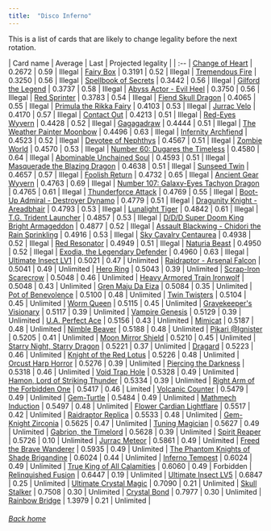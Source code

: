 ```yaml
---
title:  "Disco Inferno"
---
```


This is a list of cards that are likely to change legality before the next rotation.

| Card name | Average | Last | Projected legality |
| :-- |
[Change of Heart](https://db.ygoprodeck.com/card/?search=Change%20of%20Heart) | 0.2672 | 0.59 | Illegal |
[Fairy Box](https://db.ygoprodeck.com/card/?search=Fairy%20Box) | 0.3191 | 0.52 | Illegal |
[Tremendous Fire](https://db.ygoprodeck.com/card/?search=Tremendous%20Fire) | 0.3250 | 0.56 | Illegal |
[Spellbook of Secrets](https://db.ygoprodeck.com/card/?search=Spellbook%20of%20Secrets) | 0.3442 | 0.56 | Illegal |
[Gilford the Legend](https://db.ygoprodeck.com/card/?search=Gilford%20the%20Legend) | 0.3737 | 0.58 | Illegal |
[Abyss Actor - Evil Heel](https://db.ygoprodeck.com/card/?search=Abyss%20Actor%20-%20Evil%20Heel) | 0.3750 | 0.56 | Illegal |
[Red Sprinter](https://db.ygoprodeck.com/card/?search=Red%20Sprinter) | 0.3783 | 0.54 | Illegal |
[Fiend Skull Dragon](https://db.ygoprodeck.com/card/?search=Fiend%20Skull%20Dragon) | 0.4065 | 0.55 | Illegal |
[Primula the Rikka Fairy](https://db.ygoprodeck.com/card/?search=Primula%20the%20Rikka%20Fairy) | 0.4103 | 0.53 | Illegal |
[Jurrac Velo](https://db.ygoprodeck.com/card/?search=Jurrac%20Velo) | 0.4170 | 0.57 | Illegal |
[Contact Out](https://db.ygoprodeck.com/card/?search=Contact%20Out) | 0.4213 | 0.51 | Illegal |
[Red-Eyes Wyvern](https://db.ygoprodeck.com/card/?search=Red-Eyes%20Wyvern) | 0.4428 | 0.52 | Illegal |
[Gagagadraw](https://db.ygoprodeck.com/card/?search=Gagagadraw) | 0.4444 | 0.51 | Illegal |
[The Weather Painter Moonbow](https://db.ygoprodeck.com/card/?search=The%20Weather%20Painter%20Moonbow) | 0.4496 | 0.63 | Illegal |
[Infernity Archfiend](https://db.ygoprodeck.com/card/?search=Infernity%20Archfiend) | 0.4523 | 0.52 | Illegal |
[Devotee of Nephthys](https://db.ygoprodeck.com/card/?search=Devotee%20of%20Nephthys) | 0.4567 | 0.51 | Illegal |
[Zombie World](https://db.ygoprodeck.com/card/?search=Zombie%20World) | 0.4570 | 0.53 | Illegal |
[Number 60: Dugares the Timeless](https://db.ygoprodeck.com/card/?search=Number%2060:%20Dugares%20the%20Timeless) | 0.4580 | 0.64 | Illegal |
[Abominable Unchained Soul](https://db.ygoprodeck.com/card/?search=Abominable%20Unchained%20Soul) | 0.4593 | 0.51 | Illegal |
[Masquerade the Blazing Dragon](https://db.ygoprodeck.com/card/?search=Masquerade%20the%20Blazing%20Dragon) | 0.4638 | 0.51 | Illegal |
[Sunseed Twin](https://db.ygoprodeck.com/card/?search=Sunseed%20Twin) | 0.4657 | 0.57 | Illegal |
[Foolish Return](https://db.ygoprodeck.com/card/?search=Foolish%20Return) | 0.4732 | 0.65 | Illegal |
[Ancient Gear Wyvern](https://db.ygoprodeck.com/card/?search=Ancient%20Gear%20Wyvern) | 0.4763 | 0.69 | Illegal |
[Number 107: Galaxy-Eyes Tachyon Dragon](https://db.ygoprodeck.com/card/?search=Number%20107:%20Galaxy-Eyes%20Tachyon%20Dragon) | 0.4765 | 0.61 | Illegal |
[Thunderforce Attack](https://db.ygoprodeck.com/card/?search=Thunderforce%20Attack) | 0.4769 | 0.55 | Illegal |
[Boot-Up Admiral - Destroyer Dynamo](https://db.ygoprodeck.com/card/?search=Boot-Up%20Admiral%20-%20Destroyer%20Dynamo) | 0.4779 | 0.51 | Illegal |
[Dragunity Knight - Areadbhair](https://db.ygoprodeck.com/card/?search=Dragunity%20Knight%20-%20Areadbhair) | 0.4793 | 0.53 | Illegal |
[Lunalight Tiger](https://db.ygoprodeck.com/card/?search=Lunalight%20Tiger) | 0.4842 | 0.61 | Illegal |
[T.G. Trident Launcher](https://db.ygoprodeck.com/card/?search=T.G.%20Trident%20Launcher) | 0.4857 | 0.53 | Illegal |
[D/D/D Super Doom King Bright Armageddon](https://db.ygoprodeck.com/card/?search=D/D/D%20Super%20Doom%20King%20Bright%20Armageddon) | 0.4877 | 0.52 | Illegal |
[Assault Blackwing - Chidori the Rain Sprinkling](https://db.ygoprodeck.com/card/?search=Assault%20Blackwing%20-%20Chidori%20the%20Rain%20Sprinkling) | 0.4916 | 0.53 | Illegal |
[Sky Cavalry Centaurea](https://db.ygoprodeck.com/card/?search=Sky%20Cavalry%20Centaurea) | 0.4938 | 0.52 | Illegal |
[Red Resonator](https://db.ygoprodeck.com/card/?search=Red%20Resonator) | 0.4949 | 0.51 | Illegal |
[Naturia Beast](https://db.ygoprodeck.com/card/?search=Naturia%20Beast) | 0.4950 | 0.52 | Illegal |
[Exodia, the Legendary Defender](https://db.ygoprodeck.com/card/?search=Exodia,%20the%20Legendary%20Defender) | 0.4960 | 0.63 | Illegal |
[Ultimate Insect LV1](https://db.ygoprodeck.com/card/?search=Ultimate%20Insect%20LV1) | 0.5021 | 0.47 | Unlimited |
[Raidraptor - Arsenal Falcon](https://db.ygoprodeck.com/card/?search=Raidraptor%20-%20Arsenal%20Falcon) | 0.5041 | 0.49 | Unlimited |
[Hero Ring](https://db.ygoprodeck.com/card/?search=Hero%20Ring) | 0.5043 | 0.39 | Unlimited |
[Scrap-Iron Scarecrow](https://db.ygoprodeck.com/card/?search=Scrap-Iron%20Scarecrow) | 0.5048 | 0.46 | Unlimited |
[Heavy Armored Train Ironwolf](https://db.ygoprodeck.com/card/?search=Heavy%20Armored%20Train%20Ironwolf) | 0.5048 | 0.43 | Unlimited |
[Gren Maju Da Eiza](https://db.ygoprodeck.com/card/?search=Gren%20Maju%20Da%20Eiza) | 0.5084 | 0.35 | Unlimited |
[Pot of Benevolence](https://db.ygoprodeck.com/card/?search=Pot%20of%20Benevolence) | 0.5100 | 0.48 | Unlimited |
[Twin Twisters](https://db.ygoprodeck.com/card/?search=Twin%20Twisters) | 0.5104 | 0.45 | Unlimited |
[Worm Queen](https://db.ygoprodeck.com/card/?search=Worm%20Queen) | 0.5115 | 0.45 | Unlimited |
[Gravekeeper's Visionary](https://db.ygoprodeck.com/card/?search=Gravekeeper's%20Visionary) | 0.5117 | 0.39 | Unlimited |
[Vampire Genesis](https://db.ygoprodeck.com/card/?search=Vampire%20Genesis) | 0.5129 | 0.39 | Unlimited |
[U.A. Perfect Ace](https://db.ygoprodeck.com/card/?search=U.A.%20Perfect%20Ace) | 0.5156 | 0.43 | Unlimited |
[Mimicat](https://db.ygoprodeck.com/card/?search=Mimicat) | 0.5187 | 0.48 | Unlimited |
[Nimble Beaver](https://db.ygoprodeck.com/card/?search=Nimble%20Beaver) | 0.5188 | 0.48 | Unlimited |
[Pikari @Ignister](https://db.ygoprodeck.com/card/?search=Pikari%20@Ignister) | 0.5205 | 0.41 | Unlimited |
[Moon Mirror Shield](https://db.ygoprodeck.com/card/?search=Moon%20Mirror%20Shield) | 0.5210 | 0.45 | Unlimited |
[Starry Night, Starry Dragon](https://db.ygoprodeck.com/card/?search=Starry%20Night,%20Starry%20Dragon) | 0.5221 | 0.37 | Unlimited |
[Dragard](https://db.ygoprodeck.com/card/?search=Dragard) | 0.5223 | 0.46 | Unlimited |
[Knight of the Red Lotus](https://db.ygoprodeck.com/card/?search=Knight%20of%20the%20Red%20Lotus) | 0.5226 | 0.48 | Unlimited |
[Orcust Harp Horror](https://db.ygoprodeck.com/card/?search=Orcust%20Harp%20Horror) | 0.5276 | 0.39 | Unlimited |
[Piercing the Darkness](https://db.ygoprodeck.com/card/?search=Piercing%20the%20Darkness) | 0.5318 | 0.46 | Unlimited |
[Void Trap Hole](https://db.ygoprodeck.com/card/?search=Void%20Trap%20Hole) | 0.5328 | 0.49 | Unlimited |
[Hamon, Lord of Striking Thunder](https://db.ygoprodeck.com/card/?search=Hamon,%20Lord%20of%20Striking%20Thunder) | 0.5334 | 0.39 | Unlimited |
[Right Arm of the Forbidden One](https://db.ygoprodeck.com/card/?search=Right%20Arm%20of%20the%20Forbidden%20One) | 0.5417 | 0.46 | Limited |
[Volcanic Counter](https://db.ygoprodeck.com/card/?search=Volcanic%20Counter) | 0.5479 | 0.49 | Unlimited |
[Gem-Turtle](https://db.ygoprodeck.com/card/?search=Gem-Turtle) | 0.5484 | 0.49 | Unlimited |
[Mathmech Induction](https://db.ygoprodeck.com/card/?search=Mathmech%20Induction) | 0.5497 | 0.48 | Unlimited |
[Flower Cardian Lightflare](https://db.ygoprodeck.com/card/?search=Flower%20Cardian%20Lightflare) | 0.5517 | 0.42 | Unlimited |
[Raidraptor Replica](https://db.ygoprodeck.com/card/?search=Raidraptor%20Replica) | 0.5533 | 0.48 | Unlimited |
[Gem-Knight Zirconia](https://db.ygoprodeck.com/card/?search=Gem-Knight%20Zirconia) | 0.5625 | 0.47 | Unlimited |
[Tuning Magician](https://db.ygoprodeck.com/card/?search=Tuning%20Magician) | 0.5627 | 0.49 | Unlimited |
[Gabrion, the Timelord](https://db.ygoprodeck.com/card/?search=Gabrion,%20the%20Timelord) | 0.5628 | 0.39 | Unlimited |
[Spirit Reaper](https://db.ygoprodeck.com/card/?search=Spirit%20Reaper) | 0.5726 | 0.10 | Unlimited |
[Jurrac Meteor](https://db.ygoprodeck.com/card/?search=Jurrac%20Meteor) | 0.5861 | 0.49 | Unlimited |
[Freed the Brave Wanderer](https://db.ygoprodeck.com/card/?search=Freed%20the%20Brave%20Wanderer) | 0.5935 | 0.49 | Unlimited |
[The Phantom Knights of Shade Brigandine](https://db.ygoprodeck.com/card/?search=The%20Phantom%20Knights%20of%20Shade%20Brigandine) | 0.6024 | 0.44 | Unlimited |
[Inferno Tempest](https://db.ygoprodeck.com/card/?search=Inferno%20Tempest) | 0.6024 | 0.49 | Unlimited |
[True King of All Calamities](https://db.ygoprodeck.com/card/?search=True%20King%20of%20All%20Calamities) | 0.6060 | 0.49 | Forbidden |
[Relinquished Fusion](https://db.ygoprodeck.com/card/?search=Relinquished%20Fusion) | 0.6447 | 0.19 | Unlimited |
[Ultimate Insect LV5](https://db.ygoprodeck.com/card/?search=Ultimate%20Insect%20LV5) | 0.6847 | 0.25 | Unlimited |
[Ultimate Crystal Magic](https://db.ygoprodeck.com/card/?search=Ultimate%20Crystal%20Magic) | 0.7090 | 0.21 | Unlimited |
[Skull Stalker](https://db.ygoprodeck.com/card/?search=Skull%20Stalker) | 0.7508 | 0.30 | Unlimited |
[Crystal Bond](https://db.ygoprodeck.com/card/?search=Crystal%20Bond) | 0.7977 | 0.30 | Unlimited |
[Rainbow Bridge](https://db.ygoprodeck.com/card/?search=Rainbow%20Bridge) | 1.3979 | 0.21 | Unlimited |

###### [Back home](index)
